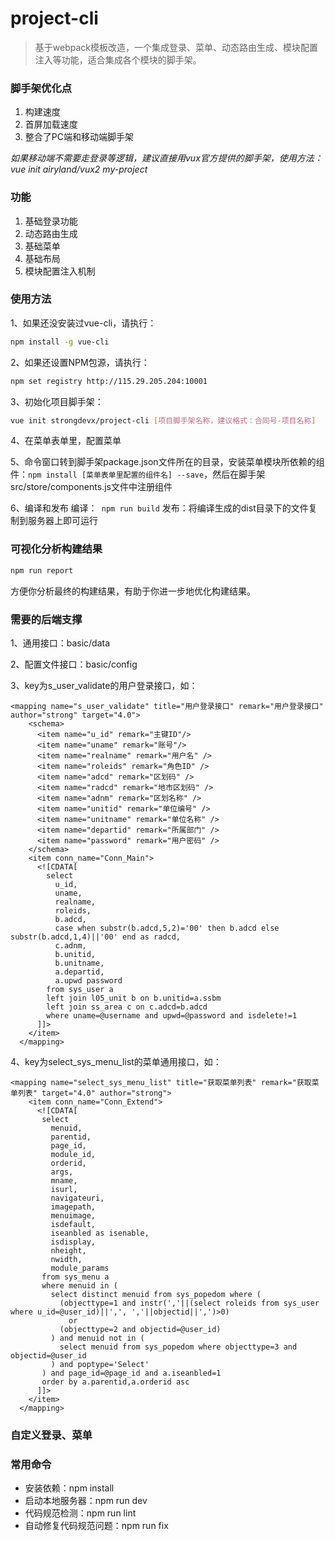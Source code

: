 # project-cli

> 基于webpack模板改造，一个集成登录、菜单、动态路由生成、模块配置注入等功能，适合集成各个模块的脚手架。

### 脚手架优化点

1. 构建速度
2. 首屏加载速度
3. 整合了PC端和移动端脚手架

*如果移动端不需要走登录等逻辑，建议直接用vux官方提供的脚手架，使用方法：vue init airyland/vux2 my-project*

### 功能

1. 基础登录功能
2. 动态路由生成
3. 基础菜单
4. 基础布局
5. 模块配置注入机制

### 使用方法

1、如果还没安装过vue-cli，请执行：

``` bash
npm install -g vue-cli
```

2、如果还设置NPM包源，请执行：

``` bash
npm set registry http://115.29.205.204:10001
```

3、初始化项目脚手架：
``` bash
vue init strongdevx/project-cli [项目脚手架名称，建议格式：合同号-项目名称]
```

4、在菜单表单里，配置菜单

5、命令窗口转到脚手架package.json文件所在的目录，安装菜单模块所依赖的组件：`npm install [菜单表单里配置的组件名] --save`，然后在脚手架src/store/components.js文件中注册组件

6、编译和发布
编译：` npm run build`
发布：将编译生成的dist目录下的文件复制到服务器上即可运行

### 可视化分析构建结果

``` bash
npm run report
```
方便你分析最终的构建结果，有助于你进一步地优化构建结果。

### 需要的后端支撑
1、通用接口：basic/data

2、配置文件接口：basic/config

3、key为s_user_validate的用户登录接口，如：
```
<mapping name="s_user_validate" title="用户登录接口" remark="用户登录接口" author="strong" target="4.0">
    <schema>
      <item name="u_id" remark="主键ID"/>
      <item name="uname" remark="账号"/>
      <item name="realname" remark="用户名" />
      <item name="roleids" remark="角色ID" />
      <item name="adcd" remark="区划码" />
      <item name="radcd" remark="地市区划码" />
      <item name="adnm" remark="区划名称" />
      <item name="unitid" remark="单位编号" />
      <item name="unitname" remark="单位名称" />
      <item name="departid" remark="所属部门" />
      <item name="password" remark="用户密码" />
    </schema>
    <item conn_name="Conn_Main">
      <![CDATA[
        select
          u_id,
          uname,
          realname,
          roleids,
          b.adcd,
          case when substr(b.adcd,5,2)='00' then b.adcd else substr(b.adcd,1,4)||'00' end as radcd,
          c.adnm,
          b.unitid,
          b.unitname,
          a.departid,
          a.upwd password
        from sys_user a
        left join l05_unit b on b.unitid=a.ssbm
        left join ss_area c on c.adcd=b.adcd
        where uname=@username and upwd=@password and isdelete!=1
      ]]>
    </item>
  </mapping>
```
4、key为select_sys_menu_list的菜单通用接口，如：
```
<mapping name="select_sys_menu_list" title="获取菜单列表" remark="获取菜单列表" target="4.0" author="strong">
    <item conn_name="Conn_Extend">
      <![CDATA[
       select
         menuid,
         parentid,
         page_id,
         module_id,
         orderid,
         args,
         mname,
         isurl,
         navigateuri,
         imagepath,
         menuimage,
         isdefault,
         iseanbled as isenable,
         isdisplay,
         nheight,
         nwidth,
         module_params
       from sys_menu a
       where menuid in (
         select distinct menuid from sys_popedom where (
           (objecttype=1 and instr(','||(select roleids from sys_user where u_id=@user_id)||',', ','||objectid||',')>0)
             or
           (objecttype=2 and objectid=@user_id)
         ) and menuid not in (
           select menuid from sys_popedom where objecttype=3 and objectid=@user_id
         ) and poptype='Select'
       ) and page_id=@page_id and a.iseanbled=1
       order by a.parentid,a.orderid asc
      ]]>
    </item>
  </mapping>
```
### 自定义登录、菜单

### 常用命令

- 安装依赖：npm install
- 启动本地服务器：npm run dev
- 代码规范检测：npm run lint
- 自动修复代码规范问题：npm run fix